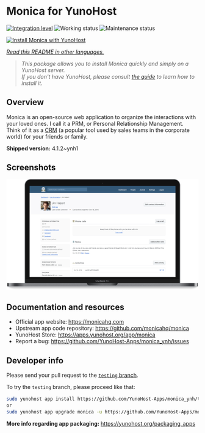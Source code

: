 <!--
N.B.: This README was automatically generated by <https://github.com/YunoHost/apps/tree/master/tools/readme_generator>
It shall NOT be edited by hand.
-->

# Monica for YunoHost

[![Integration level](https://dash.yunohost.org/integration/monica.svg)](https://dash.yunohost.org/appci/app/monica) ![Working status](https://ci-apps.yunohost.org/ci/badges/monica.status.svg) ![Maintenance status](https://ci-apps.yunohost.org/ci/badges/monica.maintain.svg)

[![Install Monica with YunoHost](https://install-app.yunohost.org/install-with-yunohost.svg)](https://install-app.yunohost.org/?app=monica)

*[Read this README in other languages.](./ALL_README.md)*

> *This package allows you to install Monica quickly and simply on a YunoHost server.*  
> *If you don't have YunoHost, please consult [the guide](https://yunohost.org/install) to learn how to install it.*

## Overview

Monica is an open-source web application to organize the interactions with your loved ones. I call it a PRM, or Personal Relationship Management. Think of it as a [CRM](https://en.wikipedia.org/wiki/Customer_relationship_management) (a popular tool used by sales teams in the corporate world) for your friends or family.


**Shipped version:** 4.1.2~ynh1

## Screenshots

![Screenshot of Monica](./doc/screenshots/main-app.png)

## Documentation and resources

- Official app website: <https://monicahq.com>
- Upstream app code repository: <https://github.com/monicahq/monica>
- YunoHost Store: <https://apps.yunohost.org/app/monica>
- Report a bug: <https://github.com/YunoHost-Apps/monica_ynh/issues>

## Developer info

Please send your pull request to the [`testing` branch](https://github.com/YunoHost-Apps/monica_ynh/tree/testing).

To try the `testing` branch, please proceed like that:

```bash
sudo yunohost app install https://github.com/YunoHost-Apps/monica_ynh/tree/testing --debug
or
sudo yunohost app upgrade monica -u https://github.com/YunoHost-Apps/monica_ynh/tree/testing --debug
```

**More info regarding app packaging:** <https://yunohost.org/packaging_apps>
